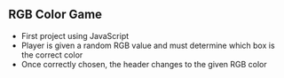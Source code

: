 ## RGB Color Game
- First project using JavaScript
- Player is given a random RGB value and must determine which box is the correct color
- Once correctly chosen, the header changes to the given RGB color
